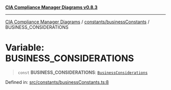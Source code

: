 [**CIA Compliance Manager Diagrams v0.8.3**](../../../README.md)

***

[CIA Compliance Manager Diagrams](../../../modules.md) / [constants/businessConstants](../README.md) / BUSINESS\_CONSIDERATIONS

# Variable: BUSINESS\_CONSIDERATIONS

> `const` **BUSINESS\_CONSIDERATIONS**: [`BusinessConsiderations`](../../../types/businessImpact/interfaces/BusinessConsiderations.md)

Defined in: [src/constants/businessConstants.ts:8](https://github.com/Hack23/cia-compliance-manager/blob/368d5a1330a94df78d48c65d28962bd0f7cab363/src/constants/businessConstants.ts#L8)
